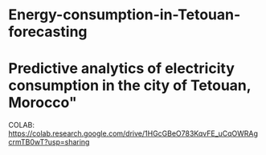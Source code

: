 # Energy-consumption-in-Tetouan-forecasting
# Predictive analytics of electricity consumption in the city of Tetouan, Morocco"
COLAB: 
https://colab.research.google.com/drive/1HGcGBeO783KqvFE_uCqOWRAgcrmTB0wT?usp=sharing
